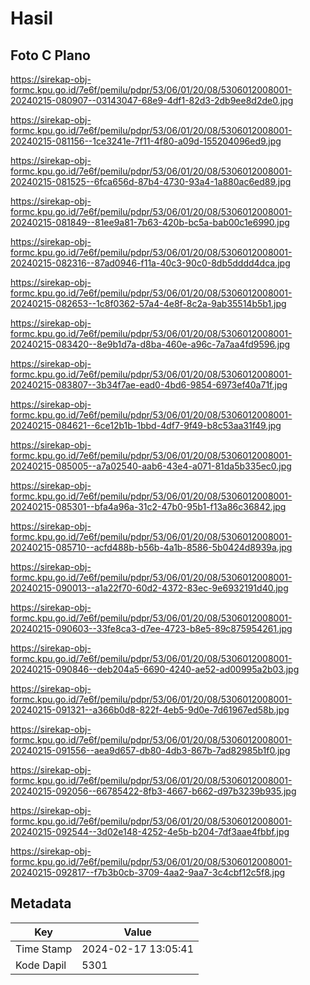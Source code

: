 # Hasil

## Foto C Plano

https://sirekap-obj-formc.kpu.go.id/7e6f/pemilu/pdpr/53/06/01/20/08/5306012008001-20240215-080907--03143047-68e9-4df1-82d3-2db9ee8d2de0.jpg

https://sirekap-obj-formc.kpu.go.id/7e6f/pemilu/pdpr/53/06/01/20/08/5306012008001-20240215-081156--1ce3241e-7f11-4f80-a09d-155204096ed9.jpg

https://sirekap-obj-formc.kpu.go.id/7e6f/pemilu/pdpr/53/06/01/20/08/5306012008001-20240215-081525--6fca656d-87b4-4730-93a4-1a880ac6ed89.jpg

https://sirekap-obj-formc.kpu.go.id/7e6f/pemilu/pdpr/53/06/01/20/08/5306012008001-20240215-081849--81ee9a81-7b63-420b-bc5a-bab00c1e6990.jpg

https://sirekap-obj-formc.kpu.go.id/7e6f/pemilu/pdpr/53/06/01/20/08/5306012008001-20240215-082316--87ad0946-f11a-40c3-90c0-8db5dddd4dca.jpg

https://sirekap-obj-formc.kpu.go.id/7e6f/pemilu/pdpr/53/06/01/20/08/5306012008001-20240215-082653--1c8f0362-57a4-4e8f-8c2a-9ab35514b5b1.jpg

https://sirekap-obj-formc.kpu.go.id/7e6f/pemilu/pdpr/53/06/01/20/08/5306012008001-20240215-083420--8e9b1d7a-d8ba-460e-a96c-7a7aa4fd9596.jpg

https://sirekap-obj-formc.kpu.go.id/7e6f/pemilu/pdpr/53/06/01/20/08/5306012008001-20240215-083807--3b34f7ae-ead0-4bd6-9854-6973ef40a71f.jpg

https://sirekap-obj-formc.kpu.go.id/7e6f/pemilu/pdpr/53/06/01/20/08/5306012008001-20240215-084621--6ce12b1b-1bbd-4df7-9f49-b8c53aa31f49.jpg

https://sirekap-obj-formc.kpu.go.id/7e6f/pemilu/pdpr/53/06/01/20/08/5306012008001-20240215-085005--a7a02540-aab6-43e4-a071-81da5b335ec0.jpg

https://sirekap-obj-formc.kpu.go.id/7e6f/pemilu/pdpr/53/06/01/20/08/5306012008001-20240215-085301--bfa4a96a-31c2-47b0-95b1-f13a86c36842.jpg

https://sirekap-obj-formc.kpu.go.id/7e6f/pemilu/pdpr/53/06/01/20/08/5306012008001-20240215-085710--acfd488b-b56b-4a1b-8586-5b0424d8939a.jpg

https://sirekap-obj-formc.kpu.go.id/7e6f/pemilu/pdpr/53/06/01/20/08/5306012008001-20240215-090013--a1a22f70-60d2-4372-83ec-9e6932191d40.jpg

https://sirekap-obj-formc.kpu.go.id/7e6f/pemilu/pdpr/53/06/01/20/08/5306012008001-20240215-090603--33fe8ca3-d7ee-4723-b8e5-89c875954261.jpg

https://sirekap-obj-formc.kpu.go.id/7e6f/pemilu/pdpr/53/06/01/20/08/5306012008001-20240215-090846--deb204a5-6690-4240-ae52-ad00995a2b03.jpg

https://sirekap-obj-formc.kpu.go.id/7e6f/pemilu/pdpr/53/06/01/20/08/5306012008001-20240215-091321--a366b0d8-822f-4eb5-9d0e-7d61967ed58b.jpg

https://sirekap-obj-formc.kpu.go.id/7e6f/pemilu/pdpr/53/06/01/20/08/5306012008001-20240215-091556--aea9d657-db80-4db3-867b-7ad82985b1f0.jpg

https://sirekap-obj-formc.kpu.go.id/7e6f/pemilu/pdpr/53/06/01/20/08/5306012008001-20240215-092056--66785422-8fb3-4667-b662-d97b3239b935.jpg

https://sirekap-obj-formc.kpu.go.id/7e6f/pemilu/pdpr/53/06/01/20/08/5306012008001-20240215-092544--3d02e148-4252-4e5b-b204-7df3aae4fbbf.jpg

https://sirekap-obj-formc.kpu.go.id/7e6f/pemilu/pdpr/53/06/01/20/08/5306012008001-20240215-092817--f7b3b0cb-3709-4aa2-9aa7-3c4cbf12c5f8.jpg


## Metadata

| Key        | Value               |
| ---------- | ------------------- |
| Time Stamp | 2024-02-17 13:05:41 |
| Kode Dapil | 5301                |



